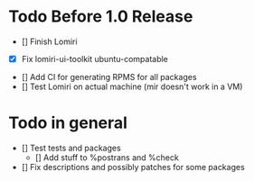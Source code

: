 # Todo Before 1.0 Release
* [] Finish Lomiri
* [X] Fix lomiri-ui-toolkit ubuntu-compatable
* [] Add CI for generating RPMS for all packages
* [] Test Lomiri on actual machine (mir doesn't work in a VM)

# Todo in general
* [] Test tests and packages
	* [] Add stuff to %postrans and %check
* [] Fix descriptions and possibly patches for some packages